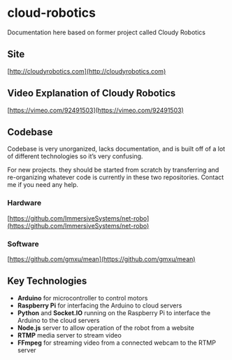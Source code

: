 # cloud-robotics
Documentation here based on former project called Cloudy Robotics

## Site
[http://cloudyrobotics.com](http://cloudyrobotics.com)

## Video Explanation of Cloudy Robotics
[https://vimeo.com/92491503](https://vimeo.com/92491503)

## Codebase
Codebase is very unorganized, lacks documentation, and is built off of a lot of different technologies so it’s very confusing.

For new projects. they should be started from scratch by transferring and re-organizing whatever code is currently in these two repositories. Contact me if you need any help.

### Hardware
[https://github.com/ImmersiveSystems/net-robo](https://github.com/ImmersiveSystems/net-robo)

### Software
[https://github.com/gmxu/mean](https://github.com/gmxu/mean)

## Key Technologies
- **Arduino** for microcontroller to control motors
- **Raspberry Pi** for interfacing the Arduino to cloud servers
- **Python** and **Socket.IO** running on the Raspberry Pi to interface the Arduino to the cloud servers
- **Node.js** server to allow operation of the robot from a website
- **RTMP** media server to stream video
- **FFmpeg** for streaming video from a connected webcam to the RTMP server


